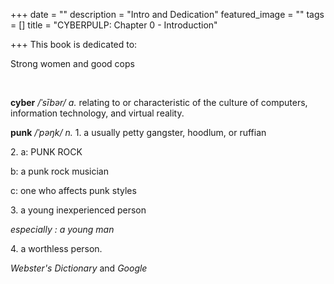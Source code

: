 +++
date = ""
description = "Intro and Dedication"
featured_image = ""
tags = []
title = "CYBERPULP: Chapter 0 - Introduction"

+++
This book is dedicated to:

Strong women and good cops

<br>

**cyber** _/ˈsībər/ a._ relating to or characteristic of the culture of computers, information technology, and virtual reality.

**punk** _/ˈpəŋk/ n._ 1. a usually petty gangster, hoodlum, or ruffian

2\. a: PUNK ROCK

b: a punk rock musician

c: one who affects punk styles

3\. a young inexperienced person

_especially : a young man_

4\. a worthless person.

_Webster's Dictionary_ and _Google_